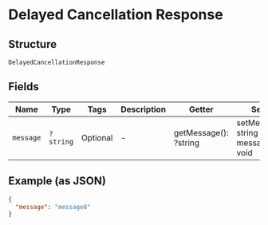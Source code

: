 
# Delayed Cancellation Response

## Structure

`DelayedCancellationResponse`

## Fields

| Name | Type | Tags | Description | Getter | Setter |
|  --- | --- | --- | --- | --- | --- |
| `message` | `?string` | Optional | - | getMessage(): ?string | setMessage(?string message): void |

## Example (as JSON)

```json
{
  "message": "message8"
}
```

